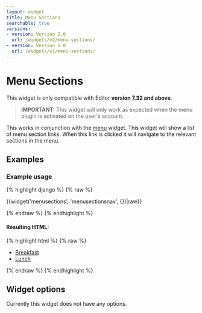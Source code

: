 ```yaml
---
layout: widget
title: Menu Sections
searchable: true
versions:
- version: Version 2.0
  url: /widgets/v2/menu-sections/
- version: Version 1.0
  url: /widgets/v1/menu-sections/
---
```


# Menu Sections

This widget is only compatible with Editor **version 7.32 and above**.

> **IMPORTANT:** This widget will only work as expected when the menu plugin is activated on the user's account.

This works in conjunction with the [menu](/widgets/v2/menu/) widget. This widget will show a list of menu section links. When this link is clicked it will navigate to the relevant sections in the menu.

## Examples

### Example usage

{% highlight django %}
{% raw %}

  {{widget('menusections', 'menusectionsnav', {})|raw}}

{% endraw %}
{% endhighlight %}

#### Resulting HTML:

{% highlight html %}
{% raw %}

<div id="page-zones__main-widgets__menusectionsWidget" data-name="menusections" class="widget  widget--zone-widget">
  <div class="bk-menusections  menusections  widget__menusections">
    <nav class="menusections-body  menusections__navigation-body">
      <ul class="menusections-list  menusections__navigation-list  js-menu-section-list">
        <li class="menusections-item  menusections__menusections-item">
          <a class="menu-item-name  menusections__item-name" href="#menu-section-373">Breakfast</a>
        </li>
        <li class="menusections-item  menusections__menusections-item">
          <a class="menu-item-name  menusections__item-name" href="#menu-section-374">Lunch</a>
        </li>
      </ul>
    </nav>
  </div>
</div>

{% endraw %}
{% endhighlight %}

## Widget options

Currently this widget does not have any options.
